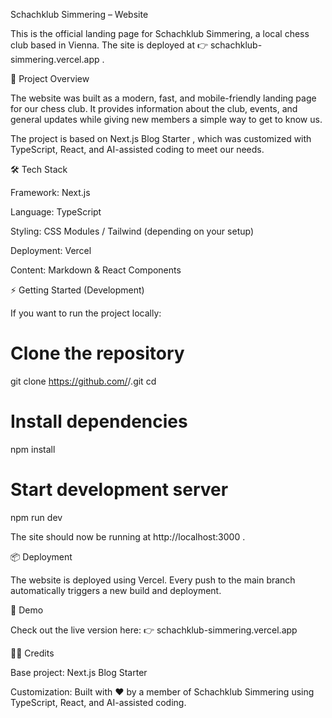 Schachklub Simmering – Website

This is the official landing page for Schachklub Simmering, a local chess club based in Vienna.
The site is deployed at 👉 schachklub-simmering.vercel.app
.

🚀 Project Overview

The website was built as a modern, fast, and mobile-friendly landing page for our chess club.
It provides information about the club, events, and general updates while giving new members a simple way to get to know us.

The project is based on Next.js Blog Starter
, which was customized with TypeScript, React, and AI-assisted coding to meet our needs.

🛠️ Tech Stack

Framework: Next.js

Language: TypeScript

Styling: CSS Modules / Tailwind (depending on your setup)

Deployment: Vercel

Content: Markdown & React Components

⚡ Getting Started (Development)

If you want to run the project locally:

# Clone the repository
git clone https://github.com/<your-username>/<your-repo>.git
cd <your-repo>

# Install dependencies
npm install

# Start development server
npm run dev


The site should now be running at http://localhost:3000
.

📦 Deployment

The website is deployed using Vercel.
Every push to the main branch automatically triggers a new build and deployment.

📸 Demo

Check out the live version here:
👉 schachklub-simmering.vercel.app

👨‍💻 Credits

Base project: Next.js Blog Starter

Customization: Built with ❤️ by a member of Schachklub Simmering using TypeScript, React, and AI-assisted coding.

